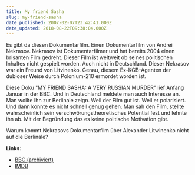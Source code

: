 ```yaml
---
title: My friend Sasha
slug: my-friend-sasha
date_published: 2007-02-07T23:42:41.000Z
date_updated: 2018-08-22T09:38:04.000Z
---
```


Es gibt da diesen Dokumentarfilm. Einen Dokumentarfilm von Andrei Nekrasov. Nekrasov ist Dokumentarfilmer und hat bereits 2004 einen brisanten Film gedreht. Dieser Film ist weltweit ob seines politischen Inhaltes nicht gespielt worden. Auch nicht in Deutschland. Dieser Nekrasov war ein Freund von Litvinenko. Genau, diesem Ex-KGB-Agenten der dubioser Weise durch Polonium-210 ermordet worden ist.

Diese Doku "MY FRIEND SASHA: A VERY RUSSIAN MURDER" lief Anfang Januar in der BBC. Und in Deutschland meldete man auch Interesse an. Man wollte Ihn zur Berlinale zeign. Weil der Film gut ist. Weil er polarisiert. Und dann konnte es nicht schnell genug gehen. Man sah den Film, stellte wahrscheinlich sein verschwörungstheoretisches Potential fest und lehnte ihn ab. Mit der Begründung das es keine politische Motivation gibt.

Warum kommt Nekrasovs Dokumentarfilm über Alexander Litwinenko nicht auf die Berlinale?

**Links:**

- [BBC (archiviert)](http://web.archive.org/web/20090222193820/http://www.bbc.co.uk:80/bbcfour/documentaries/storyville/sasha.shtml)
- [IMDB](http://www.imdb.com/title/tt0949832/)
